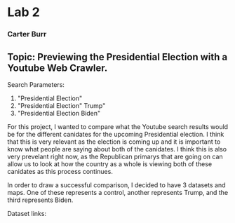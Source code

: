 # Lab 2 
### Carter Burr


## Topic: Previewing the Presidential Election with a Youtube Web Crawler.
Search Parameters: 
1. "Presidential Election"
2. "Presidential Election" Trump"
3. "Presidential Election Biden"


For this project, I wanted to compare what the Youtube search results would be for the different canidates for the upcoming Presidential election. I think that this is very relevant as the election is coming up and it is important to know what people are saying about both of the canidates. I think this is also very prevelant right now, as the Republican primarys that are going on can allow us to look at how the country as a whole is viewing both of these canidates as this process continues.

In order to draw a successful comparison, I decided to have 3 datasets and maps. One of these represents a control, another represents Trump, and the third represents Biden.














Dataset links:
